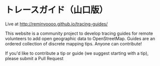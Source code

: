 # トレースガイド（山口版）

Live at http://reminvoooo.github.io/tracing-guides/

This website is a community project to develop tracing guides for remote volunteers to add open geographic data to OpenStreetMap. Guides are an ordered collection of discrete mapping tips. Anyone can contribute!

If you'd like to contribute a tip or guide (we suggest starting with a tip), please submit a Pull Request
